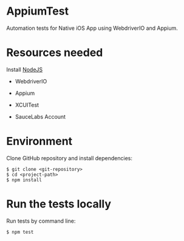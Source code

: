 # AppiumTest

Automation tests for Native iOS App using WebdriverIO and Appium.

# Resources needed

Install [NodeJS](https://nodejs.org/en/download/)

* WebdriverIO

* Appium

* XCUITest

* SauceLabs Account

# Environment

Clone GitHub repository and install dependencies:

```
$ git clone <git-repository>
$ cd <project-path>
$ npm install
```

# Run the tests locally

Run tests by command line:

```
$ npm test
```
